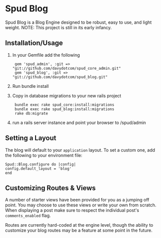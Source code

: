 Spud Blog
========

Spud Blog is a Blog Engine designed to be robust, easy to use, and light weight.
NOTE: This project is still in its early infancy.

Installation/Usage
------------------

1. In your Gemfile add the following

		gem 'spud_admin', :git => "git://github.com/davydotcom/spud_core_admin.git"
		gem 'spud_blog', :git => "git://github.com/davydotcom/spud_blog.git"

2. Run bundle install
3. Copy in database migrations to your new rails project

		bundle exec rake spud_core:install:migrations
		bundle exec rake spud_blog:install:migrations
		rake db:migrate

4. run a rails server instance and point your browser to /spud/admin

Setting a Layout
----------------

The blog will default to your `application` layout. To set a custom one, add the following to your environment file:

	Spud::Blog.configure do |config|
  	config.default_layout = 'blog'
	end

Customizing Routes & Views
-------------------------

A number of starter views have been provided for you as a jumping off point. You may choose to use these views or write your own from scratch. When displaying a post make sure to respect the individual post's `comments_enabled` flag. 

Routes are currently hard-coded at the engine level, though the ability to customize your blog routes may be a feature at some point in the future. 